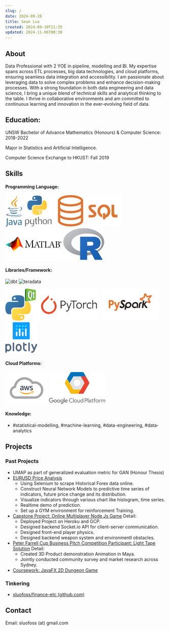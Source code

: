 ```yaml
---
slug: /
date: 2024-09-28
title: Sean Luo
created: 2024-09-30T21:35
updated: 2024-11-06T00:30
---
```

## About

Data Professional with 2 YOE in pipeline, modelling and BI. My expertise spans across ETL processes, big data technologies, and cloud platforms, ensuring seamless data integration and accessibility. I am passionate about leveraging data to solve complex problems and enhance decision-making processes. With a strong foundation in both data engineering and data science, I bring a unique blend of technical skills and analytical thinking to the table. I thrive in collaborative environments and am committed to continuous learning and innovation in the ever-evolving field of data.

## Education:

UNSW Bachelor of Advance Mathematics (Honours) & Computer Science: 2018-2022

Major in Statistics and Artificial Intelligence.

Computer Science Exchange to HKUST: Fall 2019

<h2  id = "Skills"> Skills </h2>

#### Programming Language:

<img src = 'https://raw.githubusercontent.com/lu0x1a0/lu0x1a0.github.io/master/src/images/sml_icon/java_icon.png' alt = 'java' height = '100'>

<img src = 'https://raw.githubusercontent.com/lu0x1a0/lu0x1a0.github.io/master/src/images/sml_icon/python_icon.png' alt = 'python' height = '100'>

<img src = 'https://raw.githubusercontent.com/lu0x1a0/lu0x1a0.github.io/master/src/images/sml_icon/sql_icon.png' alt = 'sql' height = '100'>

<img src = 'https://raw.githubusercontent.com/lu0x1a0/lu0x1a0.github.io/master/src/images/sml_icon/matlab_icon.png' alt = 'matlab' height = '100'>

<img src = 'https://raw.githubusercontent.com/lu0x1a0/lu0x1a0.github.io/master/src/images/sml_icon/r_icon.png' alt = 'R' height = '100'>

#### Libraries/Framework:
<img src = 'https://cdn.cookielaw.org/logos/4a2cde9e-5f84-44b2-bdbb-6a93354d1c72/e1199e19-1935-49fa-a4e2-bf7f9d08cee6/783d7c83-af8c-4032-901b-b3ec48982078/dbt-logo.png' alt = 'dbt' height = '100'>
<img src = 'https://encrypted-tbn0.gstatic.com/images?q=tbn:ANd9GcROFKxN5ouHmQvjvoI4JR5TBbTuiG_AUd9Fhw&s' alt = 'teradata' height = '100'>

![pyqt](https://raw.githubusercontent.com/lu0x1a0/lu0x1a0.github.io/master/src/images/sml_icon/pyqt_icon.png)
![PyTorch](https://raw.githubusercontent.com/lu0x1a0/lu0x1a0.github.io/master/src/images/sml_icon/pytorch_icon.png)
![PySpark](https://raw.githubusercontent.com/lu0x1a0/lu0x1a0.github.io/master/src/images/sml_icon/pyspark_icon.png)
![Plotly](https://raw.githubusercontent.com/lu0x1a0/lu0x1a0.github.io/master/src/images/sml_icon/plotly_icon.png)

#### Cloud Platforms:

![AWS](https://raw.githubusercontent.com/lu0x1a0/lu0x1a0.github.io/master/src/images/sml_icon/aws_icon.png)
![GCP](https://raw.githubusercontent.com/lu0x1a0/lu0x1a0.github.io/master/src/images/sml_icon/gcp_icon.png)

#### Knowledge:

* #statistical-modelling, #machine-learning, #data-engineering, #data-analytics

## Projects

### Past Projects

* UMAP as part of generalized evaluation metric for GAN (Honour Thesis)
* [EURUSD Price Analysis](https://lu0x1a0.github.io/EURUSDPriceAnalysis)
  * Using Selenium to scrape Historical Forex data online.
  * Construct Neural Network Models to predictive time series of indicators, future price change and its distribution.
  * Visualize indicators through various chart like histogram, time series.
  * Realtime demo of prediction.
  * Set up a GYM environment for reinforcement Training.
* [Capstone Project: Online Multiplayer Node Js Game](https://github.com/lu0x1a0/CS_Final_Project/tree/main)
  Detail:
  * Deployed Project on Heroku and GCP.
  * Designed backend Socket.io API for client-server communication.
  * Designed front-end player physics.
  * Designed backend weapon system and environmentl obstacles.
* [Peter Farrell Cup Business Pitch Competition Participant: Light Tape Solution](https://www.credly.com/badges/0e144069-55a1-4561-857c-9ce9bd36a193)
  Detail:
  * Created 3D Product demonstration Animation in Maya.
  * Jointly conducted community survey and market research across Sydney.
* [Coursework: JavaFX 2D Dungeon Game](https://github.com/lu0x1a0/_redacted_dungeon_game)

### Tinkering

- [sluofoss/finance-etc (github.com)](https://github.com/sluofoss/finance-etc)

<h2 id = "Contact"> Contact </h2>
Email: sluofoss (at) gmail.com
